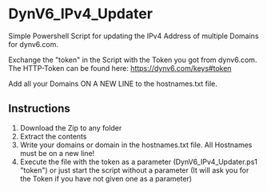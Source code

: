 # DynV6_IPv4_Updater

Simple Powershell Script for updating the IPv4 Address of multiple Domains for dynv6.com. 

Exchange the "token" in the Script with the Token you got from dynv6.com. The HTTP-Token can be found here: https://dynv6.com/keys#token

Add all your Domains ON A NEW LINE to the hostnames.txt file.


## Instructions
1. Download the Zip to any folder
2. Extract the contents
3. Write your domains or domain in the hostnames.txt file. All Hostnames must be on a new line!
4. Execute the file with the token as a parameter (DynV6_IPv4_Updater.ps1 "token") or just start the script without a parameter (It will ask you for the Token if you have not given one as a parameter)

